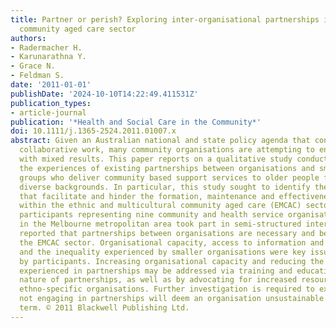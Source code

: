 ```yaml
---
title: Partner or perish? Exploring inter-organisational partnerships in the multicultural
  community aged care sector
authors:
- Radermacher H.
- Karunarathna Y.
- Grace N.
- Feldman S.
date: '2011-01-01'
publishDate: '2024-10-10T14:22:49.411531Z'
publication_types:
- article-journal
publication: '*Health and Social Care in the Community*'
doi: 10.1111/j.1365-2524.2011.01007.x
abstract: Given an Australian national and state policy agenda that continues to promote
  collaborative work, many community organisations are attempting to engage in partnerships
  with mixed results. This paper reports on a qualitative study conducted to explore
  the experiences of existing partnerships between organisations and small community
  groups who deliver community based support services to older people from culturally
  diverse backgrounds. In particular, this study sought to identify the key factors
  that facilitate and hinder the formation, maintenance and effectiveness of partnerships
  within the ethnic and multicultural community aged care (EMCAC) sector. Fourteen
  participants representing nine community and health service organisations located
  in the Melbourne metropolitan area took part in semi-structured interviews. Participants
  reported that partnerships between organisations are necessary and beneficial within
  the EMCAC sector. Organisational capacity, access to information and guidelines,
  and the inequality experienced by smaller organisations were key issues identified
  by participants. Increasing organisational capacity and reducing the inequalities
  experienced in partnerships may be addressed via training and education about the
  nature of partnerships, as well as by advocating for increased resources to smaller
  ethno-specific organisations. Further investigation is required to examine whether
  not engaging in partnerships will deem an organisation unsustainable in the longer
  term. © 2011 Blackwell Publishing Ltd.
---
```

